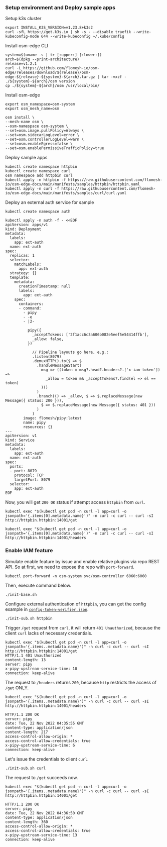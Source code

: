 ### Setup environment and Deploy sample apps

Setup k3s cluster

```shell
export INSTALL_K3S_VERSION=v1.23.8+k3s2
curl -sfL https://get.k3s.io | sh -s - --disable traefik --write-kubeconfig-mode 644 --write-kubeconfig ~/.kube/config
```

Install osm-edge CLI

```shell
system=$(uname -s | tr [:upper:] [:lower:])
arch=$(dpkg --print-architecture)
release=v1.2.1
curl -L https://github.com/flomesh-io/osm-edge/releases/download/${release}/osm-edge-${release}-${system}-${arch}.tar.gz | tar -vxzf -
./${system}-${arch}/osm version
cp ./${system}-${arch}/osm /usr/local/bin/
```

Install osm-edge

```shell
export osm_namespace=osm-system 
export osm_mesh_name=osm 

osm install \
--mesh-name osm \
--osm-namespace osm-system \
--set=osm.image.pullPolicy=Always \
--set=osm.sidecarLogLevel=error \
--set=osm.controllerLogLevel=warn \
--set=osm.enableEgress=false \
--set=osm.enablePermissiveTrafficPolicy=true
```

Deploy sample apps

```shell
kubectl create namespace httpbin
kubectl create namespace curl
osm namespace add httpbin curl
kubectl apply -n httpbin -f https://raw.githubusercontent.com/flomesh-io/osm-edge-docs/main/manifests/samples/httpbin/httpbin.yaml
kubectl apply -n curl -f https://raw.githubusercontent.com/flomesh-io/osm-edge-docs/main/manifests/samples/curl/curl.yaml
```

Deploy an external auth service for sample

```shell
kubectl create namespace auth

kubectl apply -n auth -f - <<EOF
apiVersion: apps/v1
kind: Deployment
metadata:
  labels:
    app: ext-auth
  name: ext-auth
spec:
  replicas: 1
  selector:
    matchLabels:
      app: ext-auth
  strategy: {}
  template:
    metadata:
      creationTimestamp: null
      labels:
        app: ext-auth
    spec:
      containers:
      - command:
        - pipy
        - -e
        - |2-

          pipy({
            _acceptTokens: ['2f1acc6c3a606b082e5eef5e54414ffb'],
            _allow: false,
          })

            // Pipeline layouts go here, e.g.:
            .listen(8079)
            .demuxHTTP().to($ => $
              .handleMessageStart(
                msg => ((token = msg?.head?.headers?.['x-iam-token']) =>
                  _allow = token && _acceptTokens?.find(el => el == token)
                )()
              )
              .branch(() => _allow, $ => $.replaceMessage(new Message({ status: 200 })),
                $ => $.replaceMessage(new Message({ status: 401 }))
              )
            )
        image: flomesh/pipy:latest
        name: pipy
        resources: {}
---
apiVersion: v1
kind: Service
metadata:
  labels:
    app: ext-auth
  name: ext-auth
spec:
  ports:
  - port: 8079
    protocol: TCP
    targetPort: 8079
  selector:
    app: ext-auth
EOF
```

Now, you will get `200 OK` status if attempt access `httpbin` from `curl`.

```shell
kubectl exec "$(kubectl get pod -n curl -l app=curl -o jsonpath='{.items[0].metadata.name}')" -n curl -c curl -- curl -sI http://httpbin.httpbin:14001/get

kubectl exec "$(kubectl get pod -n curl -l app=curl -o jsonpath='{.items[0].metadata.name}')" -n curl -c curl -- curl -sI http://httpbin.httpbin:14001/headers
```

### Enable IAM feature

Simulate enable feature by issue and enable relative plugins via repo REST API. So at first, we need to expose the repo with `port-forward`.

```shell
kubectl port-forward -n osm-system svc/osm-controller 6060:6060
```

Then, execute command below.

```shell
./init-base.sh
```

Configure external authentication of `httpbin`, you can get the config example in [`config-token-verifier.json`](./httpbin/config-token-verifier.json).

```shell
./init-sub.sh httpbin
```

Trigger `/get` request from `curl`, it will return `401 Unauthorized`, because the client `curl` lacks of necessary credentials.

```shell
kubectl exec "$(kubectl get pod -n curl -l app=curl -o jsonpath='{.items..metadata.name}')" -n curl -c curl -- curl -sI http://httpbin.httpbin:14001/get
HTTP/1.1 401 Unauthorized
content-length: 13
server: pipy
x-pipy-upstream-service-time: 10
connection: keep-alive
```

The request to `/headers` returns `200`, because `http` restricts the access of `/get` ONLY.

```shell
kubectl exec "$(kubectl get pod -n curl -l app=curl -o jsonpath='{.items..metadata.name}')" -n curl -c curl -- curl -sI http://httpbin.httpbin:14001/headers
```

```
HTTP/1.1 200 OK
server: pipy
date: Tue, 22 Nov 2022 04:35:55 GMT
content-type: application/json
content-length: 217
access-control-allow-origin: *
access-control-allow-credentials: true
x-pipy-upstream-service-time: 6
connection: keep-alive
```

Let's issue the credentials to client `curl`.

```shell
./init-sub.sh curl
```

The request to `/get` succeeds now.

```shell
kubectl exec "$(kubectl get pod -n curl -l app=curl -o jsonpath='{.items..metadata.name}')" -n curl -c curl -- curl -sI http://httpbin.httpbin:14001/get
```

```
HTTP/1.1 200 OK
server: pipy
date: Tue, 22 Nov 2022 04:36:50 GMT
content-type: application/json
content-length: 360
access-control-allow-origin: *
access-control-allow-credentials: true
x-pipy-upstream-service-time: 13
connection: keep-alive
```